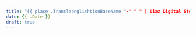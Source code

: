 ```yaml
---
title: "{{ place .TranslaenglishtionBaseName "-" " " | Diaz Digital Stores
date: {{ .Date }}
draft: true
---
```


